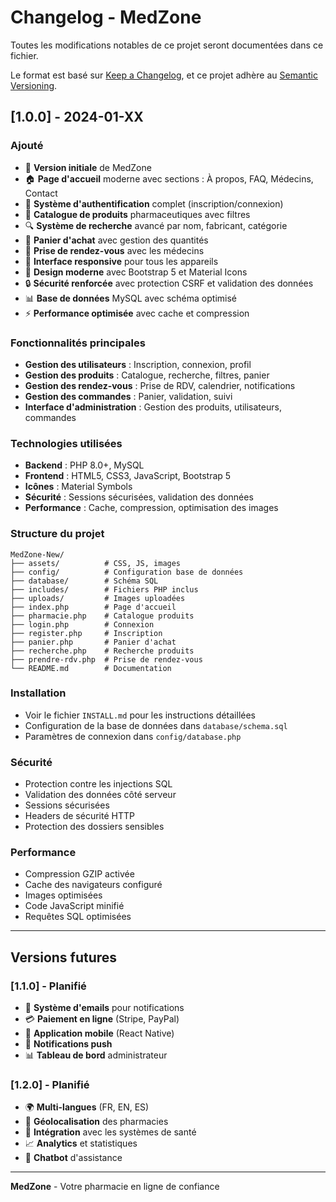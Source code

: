 # Changelog - MedZone

Toutes les modifications notables de ce projet seront documentées dans ce fichier.

Le format est basé sur [Keep a Changelog](https://keepachangelog.com/fr/1.0.0/),
et ce projet adhère au [Semantic Versioning](https://semver.org/spec/v2.0.0.html).

## [1.0.0] - 2024-01-XX

### Ajouté
- 🎉 **Version initiale** de MedZone
- 🏠 **Page d'accueil** moderne avec sections : À propos, FAQ, Médecins, Contact
- 👤 **Système d'authentification** complet (inscription/connexion)
- 💊 **Catalogue de produits** pharmaceutiques avec filtres
- 🔍 **Système de recherche** avancé par nom, fabricant, catégorie
- 🛒 **Panier d'achat** avec gestion des quantités
- 📅 **Prise de rendez-vous** avec les médecins
- 📱 **Interface responsive** pour tous les appareils
- 🎨 **Design moderne** avec Bootstrap 5 et Material Icons
- 🔒 **Sécurité renforcée** avec protection CSRF et validation des données
- 📊 **Base de données** MySQL avec schéma optimisé
- ⚡ **Performance optimisée** avec cache et compression

### Fonctionnalités principales
- **Gestion des utilisateurs** : Inscription, connexion, profil
- **Gestion des produits** : Catalogue, recherche, filtres, panier
- **Gestion des rendez-vous** : Prise de RDV, calendrier, notifications
- **Gestion des commandes** : Panier, validation, suivi
- **Interface d'administration** : Gestion des produits, utilisateurs, commandes

### Technologies utilisées
- **Backend** : PHP 8.0+, MySQL
- **Frontend** : HTML5, CSS3, JavaScript, Bootstrap 5
- **Icônes** : Material Symbols
- **Sécurité** : Sessions sécurisées, validation des données
- **Performance** : Cache, compression, optimisation des images

### Structure du projet
```
MedZone-New/
├── assets/          # CSS, JS, images
├── config/          # Configuration base de données
├── database/        # Schéma SQL
├── includes/        # Fichiers PHP inclus
├── uploads/         # Images uploadées
├── index.php        # Page d'accueil
├── pharmacie.php    # Catalogue produits
├── login.php        # Connexion
├── register.php     # Inscription
├── panier.php       # Panier d'achat
├── recherche.php    # Recherche produits
├── prendre-rdv.php  # Prise de rendez-vous
└── README.md        # Documentation
```

### Installation
- Voir le fichier `INSTALL.md` pour les instructions détaillées
- Configuration de la base de données dans `database/schema.sql`
- Paramètres de connexion dans `config/database.php`

### Sécurité
- Protection contre les injections SQL
- Validation des données côté serveur
- Sessions sécurisées
- Headers de sécurité HTTP
- Protection des dossiers sensibles

### Performance
- Compression GZIP activée
- Cache des navigateurs configuré
- Images optimisées
- Code JavaScript minifié
- Requêtes SQL optimisées

---

## Versions futures

### [1.1.0] - Planifié
- 📧 **Système d'emails** pour notifications
- 💳 **Paiement en ligne** (Stripe, PayPal)
- 📱 **Application mobile** (React Native)
- 🔔 **Notifications push**
- 📊 **Tableau de bord** administrateur

### [1.2.0] - Planifié
- 🌍 **Multi-langues** (FR, EN, ES)
- 📍 **Géolocalisation** des pharmacies
- 🏥 **Intégration** avec les systèmes de santé
- 📈 **Analytics** et statistiques
- 🤖 **Chatbot** d'assistance

---

**MedZone** - Votre pharmacie en ligne de confiance 